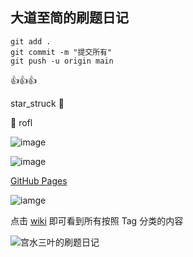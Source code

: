 
## 大道至简的刷题日记
```
git add .
git commit -m "提交所有"
git push -u origin main
```
👍👍👍



star_struck
🤩

🤣
rofl

![image](/assets/images/electrocat.png)

![image](https://myoctocat.com/assets/images/base-octocat.svg)

[GitHub Pages](https://github.com/renshikun-ByteDance/Optimus-LeetCode/edit/main/%E4%BA%8C%E5%88%86.md)

<!-- ![image](https://myoctocat.com/assets/images/base-octocat.svg)
 -->
![iamge](https://image.baidu.com/search/detail?ct=503316480&z=0&ipn=d&word=%E5%9B%BE%E7%89%872022%E6%96%B0%E5%9B%BE%E7%89%87&step_word=&hs=0&pn=0&spn=0&di=224730&pi=0&rn=1&tn=baiduimagedetail&is=0%2C0&istype=0&ie=utf-8&oe=utf-8&in=&cl=2&lm=-1&st=undefined&cs=1993801845%2C406352535&os=3350751013%2C3902958752&simid=3440571656%2C226006307&adpicid=0&lpn=0&ln=1877&fr=&fmq=1644735406305_R&fm=&ic=undefined&s=undefined&hd=undefined&latest=undefined&copyright=undefined&se=&sme=&tab=0&width=undefined&height=undefined&face=undefined&ist=&jit=&cg=&bdtype=0&oriquery=&objurl=https%3A%2F%2Fgimg2.baidu.com%2Fimage_search%2Fsrc%3Dhttp%3A%2F%2Fimg.tukuppt.com%2Fpng_preview%2F00%2F35%2F65%2FK3L3SnCFDl.jpg!%2Ffw%2F780%26refer%3Dhttp%3A%2F%2Fimg.tukuppt.com%26app%3D2002%26size%3Df9999%2C10000%26q%3Da80%26n%3D0%26g%3D0n%26fmt%3Djpeg%3Fsec%3D1647327422%26t%3D97a53c28988f6268c709ea5b0cb027ab&fromurl=ippr_z2C%24qAzdH3FAzdH3Fooo_z%26e3Bp7h7rrp_z%26e3Bv54AzdH3F47kwgAzdH3Fhko4ghhe_z%26e3Bip4s&gsm=1&rpstart=0&rpnum=0&islist=&querylist=&nojc=undefined&dyTabStr=MCwzLDIsNiwxLDQsNSw3LDgsOQ%3D%3D)


点击 [wiki](https://github.com/SharingSource/LogicStack-LeetCode/wiki) 即可看到所有按照 Tag 分类的内容 


![宫水三叶的刷题日记](https://oscimg.oschina.net/oscnet/up-19688dc1af05cf8bdea43b2a863038ab9e5.png)
